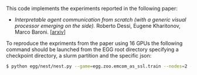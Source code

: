 This code implements the experiments reported in the following paper:
* _Interpretable agent communication from scratch (with a generic visual processor emerging on the side)._ Roberto Dessi, Eugene Kharitonov, Marco Baroni. [[arxiv]](https://arxiv.org/abs/2106.04258)

To reproduce the expriments from the paper using 16 GPUs the following command should be launched from the EGG root directory specifying a checkpoint directory, a slurm partition and the specific json:

```bash
$ python egg/nest/nest.py --game=egg.zoo.emcom_as_ssl.train --nodes=2 --tasks=8 --partition=<SPECIFY_SLURM_PARTITION> --sweep=egg/zoo/emcom_as_ssl/paper_sweeps/<ADD_JSON_FILE> --checkpoint_dir="<PATH_TO_CHECKPOINTING_DIR>" --checkpoint_freq=5
```

